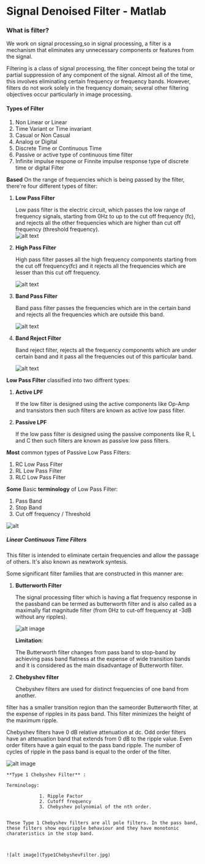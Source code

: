 # Signal Denoised Filter - Matlab
 
 
 ### What is filter? 
 We work on signal processing,so in signal processing, a filter is a mechanism that eliminates any unnecessary components or features from the signal.
 
Filtering is a class of signal processing, the filter concept being the total or partial suppression of any component of the signal. 
Almost all of the time, this involves eliminating certain frequency or frequency bands. However, filters do not work solely in the frequency domain; several other filtering objectives occur particularly in image processing.

#### Types of Filter
1. Non Linear or Linear
2. Time Variant or Time invariant
3. Casual or Non Casual
4. Analog or Digital
5. Discrete Time or Continuous Time
6. Passive or active type of continuous time filter
7. Infinite impulse respone or Finnite impulse response type of discrete time or digital Filter

**Based** On the range of frequencies which is being passed by the filter, there're four different types of filter:

1. **Low Pass Filter**
	
	Low pass filter is the electric circuit, which passes the low range of frequency signals, starting from 0Hz to up to the cut off frequency (fc), and rejects all the other frequencies which are higher than cut off frequency (threshold frequency).  
	![alt text](Low_pass_filter_diagram.jpg)
	
2. **High Pass Filter**
	
	High pass filter passes all the high frequency components starting from the cut off frequency(fc) and it rejects all the frequencies which are lesser than this cut off frequency. 
	
	![alt text](high_pass_filter_diagram.PNG)
	
3. **Band Pass Filter**
	
	Band pass filter passes the frequencies which are in the certain band and rejects all the frequencies which are outside this band. 
	
	![alt text](band_pass_filter_diagram.png)
	
4. **Band Reject Filter**

	Band reject filter, rejects all the frequency components which are under certain band and it pass all the frequencies out of this particular band. 
	
	![alt text](band_reject_filter_diagram.PNG)
 
 **Low Pass Filter**  classified into two diffrent types: 
 1. **Active LPF**
 
 	If the low filter is designed using the active components like Op-Amp and transistors then such filters are known as active low pass filter.
	
 
 2. **Passive LPF**
 
 	If the low pass filter is designed using the passive components like R, L and C then such filters are known as passive low pass filters.

**Most** common types of Passive Low Pass Filters:
1. RC Low Pass Filter
2. RL Low Pass Filter
3. RLC Low Pass Filter



**Some** Basic **terminology** of Low Pass Filter:
 
 1. Pass Band
 2. Stop Band
 3. Cut off frequency / Threshold 
 
 ![alt](Cut_off_frequency.PNG)

 
##### Linear Continuous Time Filters
This filter is intended to eliminate certain frequencies and allow the passage of others. It's also known as newtwork syntesis.

Some significant filter families that are constructed in this manner are:

1. **Butterworth Filter**

	The signal processing filter which is having a flat frequency response in the passband can be termed as butterworth filter and is also called as a maximally flat magnitude filter (from
	 0Hz to cut-off frequency at -3dB without any ripples). 
	 
	 ![alt image](butterworth_filter.gif)
	 
	 **Limitation**: 
	 
	 The Butterworth filter changes from pass band to stop-band by achieving pass band flatness at the expense of wide transition bands and it is considered as the main disadvantage of Butterworth filter.
	 


2. **Chebyshev filter**

	Chebyshev filters are used for distinct frequencies of one band from another.

 filter has a smaller transition region than the sameorder Butterworth filter, at the expense of ripples in its pass band.
 This filter minimizes the height of the maximum ripple. 
 
 
Chebyshev filters have 0 dB relative attenuation at dc. Odd order filters have an
attenuation band that extends from 0 dB to the ripple value. Even order filters have a gain
equal to the pass band ripple. The number of cycles of ripple in the pass band is equal to
the order of the filter. 


![alt image](Chebyshev_Filter.jpg)


	**Type 1 Chebyshev Filter** :
	
	Terminology: 
				
				1. Ripple Factor
				2. Cutoff frequency 
				3. Chebyshev polynomial of the nth order. 
	
	
	These Type 1 Chebyshev filters are all pole filters. In the pass band, these filters show equiripple behaviour and they have monotonic charateristics in the stop band. 
	
	
	
	![alt image](Type1ChebyshevFilter.jpg)
